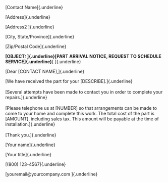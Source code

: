 [Contact Name]{.underline}

[Address]{.underline}

[Address2 ]{.underline}

[City, State/Province]{.underline}

[Zip/Postal Code]{.underline}

**[OBJECT: ]{.underline}[PART ARRIVAL NOTICE, REQUEST TO SCHEDULE
SERVICE]{.underline}**[ ]{.underline}

[Dear \[CONTACT NAME\],]{.underline}

[We have received the part for your \[DESCRIBE\].]{.underline}\
\
[Several attempts have been made to contact you in order to complete
your repairs.]{.underline}\
\
[Please telephone us at \[NUMBER\] so that arrangements can be made to
come to your home and complete this work. The total cost of the part is
\[AMOUNT\], including sales tax. This amount will be payable at the time
of installation.]{.underline}\
\
[Thank you.]{.underline}

[Your name]{.underline}

[Your title]{.underline}

[(800) 123-4567]{.underline}

[youremail\@yourcompany.com ]{.underline}
